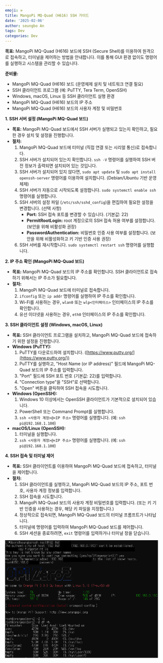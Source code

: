 ```yaml
---
emoji: ⚒️
title: MangoPi MQ-Quad (H616) SSH 가이드
date: '2025-02-06'
author: seungbo An
tags: Dev
categories: Dev
---
```


**목표:** MangoPi MQ-Quad (H616) 보드에 SSH (Secure Shell)를 이용하여 원격으로 접속하고, 터미널을 제어하는 방법을 안내합니다. 이를 통해 GUI 환경 없이도 명령어를 실행하고 시스템을 관리할 수 있습니다.

**준비물:**

*   MangoPi MQ-Quad (H616) 보드 (운영체제 설치 및 네트워크 연결 필요)
*   SSH 클라이언트 프로그램 (예: PuTTY, Tera Term, OpenSSH)
*   Windows, macOS, Linux 등 SSH 클라이언트 실행 환경
*   MangoPi MQ-Quad (H616) 보드의 IP 주소
*   MangoPi MQ-Quad (H616) 보드의 사용자 계정 및 비밀번호

**1. SSH 서버 설정 (MangoPi MQ-Quad 보드)**

*   **목표:** MangoPi MQ-Quad 보드에서 SSH 서버가 실행되고 있는지 확인하고, 필요한 경우 설치 및 설정을 진행합니다.
*   **절차:**
    1.  MangoPi MQ-Quad 보드에 터미널 (직접 연결 또는 시리얼 통신)로 접속합니다.
    2.  SSH 서버가 설치되어 있는지 확인합니다. `ssh -V` 명령어를 실행하여 SSH 버전 정보가 출력되면 설치되어 있는 것입니다.
    3.  SSH 서버가 설치되어 있지 않다면, `sudo apt update` 및 `sudo apt install openssh-server` 명령어를 이용하여 설치합니다. (Debian/Ubuntu 기반 운영체제)
    4.  SSH 서버가 자동으로 시작되도록 설정합니다. `sudo systemctl enable ssh` 명령어를 실행합니다.
    5.  SSH 서버의 설정 파일 (`/etc/ssh/sshd_config`)을 편집하여 필요한 설정을 변경합니다. (선택 사항)
        *   **Port:** SSH 접속 포트를 변경할 수 있습니다. (기본값: 22)
        *   **PermitRootLogin:** root 계정으로의 SSH 접속 허용 여부를 설정합니다. (보안을 위해 비활성화 권장)
        *   **PasswordAuthentication:** 비밀번호 인증 사용 여부를 설정합니다. (보안을 위해 비활성화하고 키 기반 인증 사용 권장)
    6.  SSH 서버를 재시작합니다. `sudo systemctl restart ssh` 명령어를 실행합니다.

**2. IP 주소 확인 (MangoPi MQ-Quad 보드)**

*   **목표:** MangoPi MQ-Quad 보드의 IP 주소를 확인합니다. SSH 클라이언트로 접속하기 위해서는 IP 주소가 필요합니다.
*   **절차:**
    1.  MangoPi MQ-Quad 보드에 터미널로 접속합니다.
    2.  `ifconfig` 또는 `ip addr` 명령어를 실행하여 IP 주소를 확인합니다.
    3.  Wi-Fi를 사용하는 경우, `wlan0` 또는 `wlp<인터페이스>` 인터페이스의 IP 주소를 확인합니다.
    4.  유선 이더넷을 사용하는 경우, `eth0` 인터페이스의 IP 주소를 확인합니다.

**3. SSH 클라이언트 설정 (Windows, macOS, Linux)**

*   **목표:** SSH 클라이언트 프로그램을 설치하고, MangoPi MQ-Quad 보드에 접속하기 위한 설정을 진행합니다.
*   **Windows (PuTTY):**
    1.  PuTTY를 다운로드하여 설치합니다. ([https://www.putty.org/](https://www.putty.org/))
    2.  PuTTY를 실행하고, "Host Name (or IP address)" 필드에 MangoPi MQ-Quad 보드의 IP 주소를 입력합니다.
    3.  "Port" 필드에 SSH 포트 번호 (기본값: 22)를 입력합니다.
    4.  "Connection type"을 "SSH"로 선택합니다.
    5.  "Open" 버튼을 클릭하여 SSH 접속을 시도합니다.
*   **Windows (OpenSSH):**
    1.  Windows 10 이상에서는 OpenSSH 클라이언트가 기본적으로 설치되어 있습니다.
    2.  PowerShell 또는 Command Prompt를 실행합니다.
    3.  `ssh <사용자 계정>@<IP 주소>` 명령어를 실행합니다. (예: `ssh pi@192.168.1.100`)
*   **macOS/Linux (OpenSSH):**
    1.  터미널을 실행합니다.
    2.  `ssh <사용자 계정>@<IP 주소>` 명령어를 실행합니다. (예: `ssh pi@192.168.1.100`)

**4. SSH 접속 및 터미널 제어**

*   **목표:** SSH 클라이언트를 이용하여 MangoPi MQ-Quad 보드에 접속하고, 터미널을 제어합니다.
*   **절차:**
    1.  SSH 클라이언트를 실행하고, MangoPi MQ-Quad 보드의 IP 주소, 포트 번호, 사용자 계정 정보를 입력합니다.
    2.  SSH 접속을 시도합니다.
    3.  MangoPi MQ-Quad 보드의 사용자 계정 비밀번호를 입력합니다. (또는 키 기반 인증을 사용하는 경우, 해당 키 파일을 지정합니다.)
    4.  정상적으로 접속되면, MangoPi MQ-Quad 보드의 터미널 프롬프트가 나타납니다.
    5.  터미널에 명령어를 입력하여 MangoPi MQ-Quad 보드를 제어합니다.
    6.  SSH 세션을 종료하려면, `exit` 명령어를 입력하거나 터미널 창을 닫습니다.

![alt text](image.png)